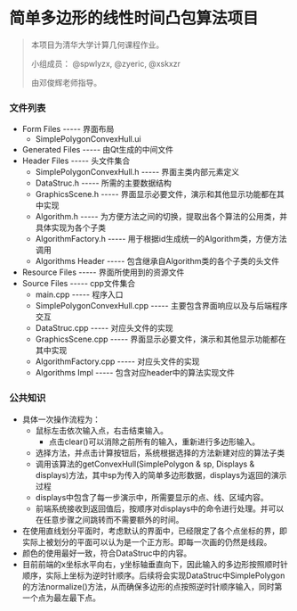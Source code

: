 # 简单多边形的线性时间凸包算法项目

> 本项目为清华大学计算几何课程作业。
>
> 小组成员： @spwlyzx, @zyeric, @xskxzr
>
> 由邓俊辉老师指导。

### 文件列表

- Form Files ----- 界面布局
  - SimplePolygonConvexHull.ui
- Generated Files ----- 由Qt生成的中间文件
- Header Files ----- 头文件集合
  - SimplePolygonConvexHull.h ----- 界面主类内部元素定义
  - DataStruc.h ----- 所需的主要数据结构
  - GraphicsScene.h ----- 界面显示必要文件，演示和其他显示功能都在其中实现
  - Algorithm.h ----- 为方便方法之间的切换，提取出各个算法的公用类，并具体实现为各个子类
  - AlgorithmFactory.h ----- 用于根据id生成统一的Algorithm类，方便方法调用
  - Algorithms Header ----- 包含继承自Algorithm类的各个子类的头文件
- Resource Files ----- 界面所使用到的资源文件
- Source Files ----- cpp文件集合
  - main.cpp ----- 程序入口
  - SimplePolygonConvexHull.cpp ----- 主要包含界面响应以及与后端程序交互
  - DataStruc.cpp ----- 对应头文件的实现
  - GraphicsScene.cpp ----- 界面显示必要文件，演示和其他显示功能都在其中实现
  - AlgorithmFactory.cpp ----- 对应头文件的实现
  - Algorithms Impl ----- 包含对应header中的算法实现文件

### 公共知识

- 具体一次操作流程为：
  - 鼠标左击依次输入点，右击结束输入。
    - 点击clear()可以消除之前所有的输入，重新进行多边形输入。
  - 选择方法，并点击计算按钮后，系统根据选择的方法新建对应的算法子类
  - 调用该算法的getConvexHull(SimplePolygon & sp, Displays & displays)方法，其中sp为传入的简单多边形数据，displays为返回的演示过程
  - displays中包含了每一步演示中，所需要显示的点、线、区域内容。
  - 前端系统接收到返回值后，按顺序对displays中的命令进行处理。并可以在任意步骤之间跳转而不需要额外的时间。
- 在使用直线划分平面时，考虑默认的界面中，已经限定了各个点坐标的界，即实际上被划分的平面可以认为是一个正方形。即每一次画的仍然是线段。
- 颜色的使用最好一致，符合DataStruc中的内容。
- 目前前端的x坐标水平向右，y坐标轴垂直向下，因此输入的多边形按照顺时针顺序，实际上坐标为逆时针顺序。后续将会实现DataStruc中SimplePolygon的方法normalize()方法，从而确保多边形的点按照逆时针顺序输入，同时第一个点为最左最下点。